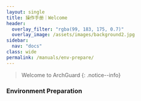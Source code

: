 ```yaml
---
layout: single
title: 操作手册｜Welcome
header:
  overlay_filter: "rgba(99, 183, 175, 0.7)"
  overlay_image: /assets/images/background2.jpg
sidebar:
  nav: "docs"
class: wide
permalink: /manuals/env-prepare/
---
```


> Welcome to ArchGuard
{: .notice--info}

### Environment Preparation 